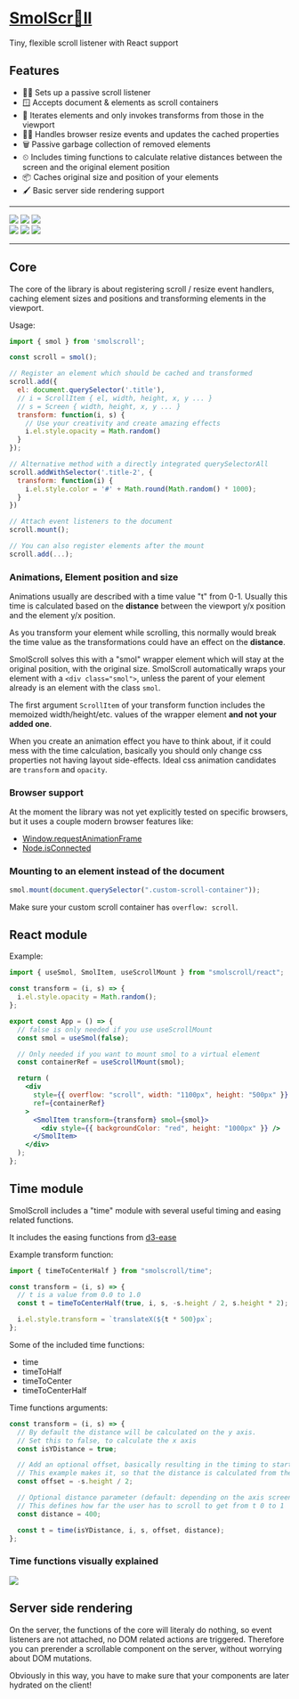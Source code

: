 # [SmolScr🐶ll](https://github.com/smolscrolljs/smolscroll)

Tiny, flexible scroll listener with React support

## Features

- 🦻🏼 Sets up a passive scroll listener
- 🪟 Accepts document & elements as scroll containers
- 🔭 Iterates elements and only invokes transforms from those in the viewport
- 👨‍👦 Handles browser resize events and updates the cached properties
- 🗑 Passive garbage collection of removed elements
- ⏲ Includes timing functions to calculate relative distances between the screen and the original element position
- 📦 Caches original size and position of your elements
- 🖌 Basic server side rendering support

---

[![](assets/badge.license.svg)](https://opensource.org/licenses/MIT)
[![](assets/badge.npm.svg)](https://www.npmjs.com/package/smolscroll)
[![](assets/badge.style.svg)](https://prettier.io/)
<br>
![](assets/badge.core.size.svg)
![](assets/badge.react.size.svg)
![](assets/badge.time.size.svg)

---

## Core

The core of the library is about registering scroll / resize event handlers, caching element sizes and positions and transforming elements in the viewport.

Usage:

```jsx
import { smol } from 'smolscroll';

const scroll = smol();

// Register an element which should be cached and transformed
scroll.add({
  el: document.querySelector('.title'),
  // i = ScrollItem { el, width, height, x, y ... }
  // s = Screen { width, height, x, y ... }
  transform: function(i, s) {
    // Use your creativity and create amazing effects
    i.el.style.opacity = Math.random()
  }
});

// Alternative method with a directly integrated querySelectorAll
scroll.addWithSelector('.title-2', {
  transform: function(i) {
    i.el.style.color = '#' + Math.round(Math.random() * 1000);
  }
})

// Attach event listeners to the document
scroll.mount();

// You can also register elements after the mount
scroll.add(...);
```

### Animations, Element position and size

Animations usually are described with a time value "t" from 0-1. Usually this time is calculated based on the **distance** between the viewport y/x position and the element y/x position.

As you transform your element while scrolling, this normally would break the time value as the transformations could have an effect on the **distance**.

SmolScroll solves this with a "smol" wrapper element which will stay at the original position, with the original size. SmolScroll automatically wraps your element with a `<div class="smol">`, unless the parent of your element already is an element with the class `smol`.

The first argument `ScrollItem` of your transform function includes the memoized width/height/etc. values of the wrapper element **and not your added one**.

When you create an animation effect you have to think about, if it could mess with the time calculation, basically you should only change css properties not having layout side-effects. Ideal css animation candidates are `transform` and `opacity`.

### Browser support

At the moment the library was not yet explicitly tested on specific browsers, but it uses a couple modern browser features like:

- [Window.requestAnimationFrame](https://developer.mozilla.org/en-US/docs/Web/API/window/requestAnimationFrame)
- [Node.isConnected](https://developer.mozilla.org/en-US/docs/Web/API/Node/isConnected)

### Mounting to an element instead of the document

```jsx
smol.mount(document.querySelector(".custom-scroll-container"));
```

Make sure your custom scroll container has `overflow: scroll`.

## React module

Example:

```jsx
import { useSmol, SmolItem, useScrollMount } from "smolscroll/react";

const transform = (i, s) => {
  i.el.style.opacity = Math.random();
};

export const App = () => {
  // false is only needed if you use useScrollMount
  const smol = useSmol(false);

  // Only needed if you want to mount smol to a virtual element
  const containerRef = useScrollMount(smol);

  return (
    <div
      style={{ overflow: "scroll", width: "1100px", height: "500px" }}
      ref={containerRef}
    >
      <SmolItem transform={transform} smol={smol}>
        <div style={{ backgroundColor: "red", height: "1000px" }} />
      </SmolItem>
    </div>
  );
};
```

## Time module

SmolScroll includes a "time" module with several useful timing and easing related functions.

It includes the easing functions from [d3-ease](https://github.com/d3/d3-ease)

Example transform function:

```jsx
import { timeToCenterHalf } from "smolscroll/time";

const transform = (i, s) => {
  // t is a value from 0.0 to 1.0
  const t = timeToCenterHalf(true, i, s, -s.height / 2, s.height * 2);

  i.el.style.transform = `translateX(${t * 500}px`;
};
```

Some of the included time functions:

- time
- timeToHalf
- timeToCenter
- timeToCenterHalf

Time functions arguments:

```jsx
const transform = (i, s) => {
  // By default the distance will be calculated on the y axis.
  // Set this to false, to calculate the x axis
  const isYDistance = true;

  // Add an optional offset, basically resulting in the timing to start processing from 0 to 1 earlier or later
  // This example makes it, so that the distance is calculated from the screen center, instead of the top screen edge
  const offset = -s.height / 2;

  // Optional distance parameter (default: depending on the axis screen.width or screen.height)
  // This defines how far the user has to scroll to get from t 0 to 1
  const distance = 400;

  const t = time(isYDistance, i, s, offset, distance);
};
```

### Time functions visually explained

![](assets/time.svg)

## Server side rendering

On the server, the functions of the core will literaly do nothing, so event listeners are not attached, no DOM related actions are triggered. Therefore you can prerender a scrollable component on the server, without worrying about DOM mutations.

Obviously in this way, you have to make sure that your components are later hydrated on the client!
